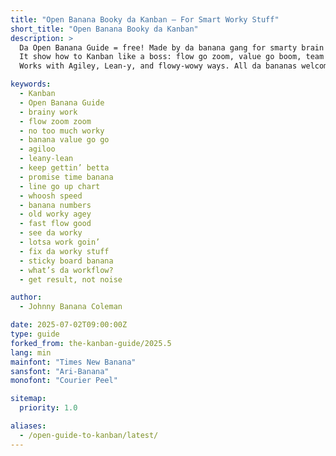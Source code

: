```yaml
---
title: "Open Banana Booky da Kanban – For Smart Worky Stuff"
short_title: "Open Banana Booky da Kanban"
description: >
  Da Open Banana Guide = free! Made by da banana gang for smarty brain work.  
  It show how to Kanban like a boss: flow go zoom, value go boom, team go yay!  
  Works with Agiley, Lean-y, and flowy-wowy ways. All da bananas welcome! 🍌

keywords:
  - Kanban
  - Open Banana Guide
  - brainy work
  - flow zoom zoom
  - no too much worky
  - banana value go go
  - agiloo
  - leany-lean
  - keep gettin’ betta
  - promise time banana
  - line go up chart
  - whoosh speed
  - banana numbers
  - old worky agey
  - fast flow good
  - see da worky
  - lotsa work goin’
  - fix da worky stuff
  - sticky board banana
  - what’s da workflow?
  - get result, not noise

author:
  - Johnny Banana Coleman

date: 2025-07-02T09:00:00Z
type: guide
forked_from: the-kanban-guide/2025.5
lang: min
mainfont: "Times New Banana"
sansfont: "Ari-Banana"
monofont: "Courier Peel"

sitemap:
  priority: 1.0

aliases:
  - /open-guide-to-kanban/latest/
---
```

